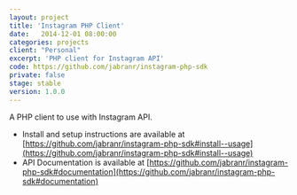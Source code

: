 ```yaml
---
layout: project
title: 'Instagram PHP Client'
date:   2014-12-01 08:00:00
categories: projects
client: "Personal"
excerpt: 'PHP client for Instagram API'
code: https://github.com/jabranr/instagram-php-sdk
private: false
stage: stable
version: 1.0.0
---
```


A PHP client to use with Instagram API.

* Install and setup instructions are available at [https://github.com/jabranr/instagram-php-sdk#install--usage](https://github.com/jabranr/instagram-php-sdk#install--usage)
* API Documentation is available at [https://github.com/jabranr/instagram-php-sdk#documentation](https://github.com/jabranr/instagram-php-sdk#documentation)